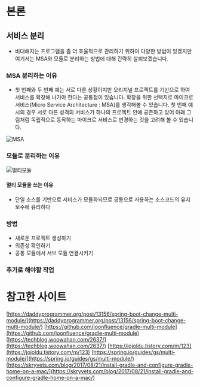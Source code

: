 # 본론

## 서비스 분리 

- 비대해지는 프로그램을 좀 더 효율적으로 관리하기 위하여 다양한 방법이 있겠지만 여기서는 MSA와 모듈로 분리하는 방법에 대해 간략히 살펴보겠습니다. 

### MSA 분리하는 이유 

- 첫 번째와 두 번째 예는 서로 다른 상황이지만 오리지널 프로젝트를 기반으로 하여 서비스를 확장해 나가야 한다는 공통점이 있습니다. 확장을 위한 선택지로 마이크로 서비스(Micro Service Architecture : MSA)를 생각해볼 수 있습니다. 첫 번째 예시의 경우 서로 다른 성격의 서비스가 하나의 프로젝트 안에 공존하고 있어 아래 그림처럼 독립적으로 동작하는 마이크로 서비스로 변경하는 것을 고려해 볼 수 있습니다. 

![MSA](https://daddyprogrammer.org/wp-content/uploads/2020/07/multimodule-diagram-696x930.png)

### 모듈로 분리하는 이유

![멀티모듈](https://daddyprogrammer.org/wp-content/uploads/2020/07/multimodule-diagram-696x930.png)

#### 멀티 모듈을 쓰는 이유

- 단일 소스를 기반으로 서비스가 모듈화되므로 공통으로 사용하는 소스코드의 유지 보수에 유리하다 

### 방법

- 새로운 프로젝트 생성하기
- 의존성 확인하기
- 공통 모듈에서 서브 모듈 연결시키기

### 추가로 해야할 작업


# 참고한 사이트

[https://daddyprogrammer.org/post/13156/spring-boot-change-multi-module/](https://daddyprogrammer.org/post/13156/spring-boot-change-multi-module/)
[https://github.com/joonfluence/gradle-multi-module](https://github.com/joonfluence/gradle-multi-module)
[https://techblog.woowahan.com/2637/](https://techblog.woowahan.com/2637/)
[https://jojoldu.tistory.com/m/123](https://jojoldu.tistory.com/m/123)
[https://spring.io/guides/gs/multi-module/](https://spring.io/guides/gs/multi-module/)
[https://skryvets.com/blog/2017/08/21/install-gradle-and-configure-gradle-home-on-a-mac/](https://skryvets.com/blog/2017/08/21/install-gradle-and-configure-gradle-home-on-a-mac/)
